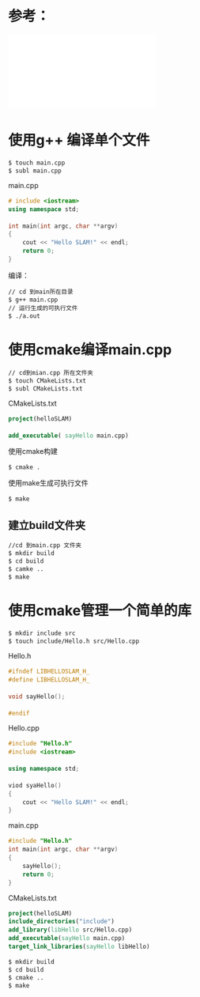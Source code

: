 # 参考：
![Cmake Practice](./res/CMakePractice.pdf)

# 使用g++ 编译单个文件

```
$ touch main.cpp
$ subl main.cpp
```

main.cpp

```cpp
# include <iostream>
using namespace std;

int main(int argc, char **argv)
{
    cout << "Hello SLAM!" << endl;
    return 0;
}
```

编译：

```shell
// cd 到main所在目录
$ g++ main.cpp
// 运行生成的可执行文件
$ ./a.out
```

# 使用cmake编译main.cpp

```shell
// cd到mian.cpp 所在文件夹
$ touch CMakeLists.txt
$ subl CMakeLists.txt
```

CMakeLists.txt

```cmake
project(helloSLAM)

add_executable( sayHello main.cpp)
```

使用cmake构建

```shell
$ cmake .
```

使用make生成可执行文件

```
$ make
```

## 建立build文件夹

```shell
//cd 到main.cpp 文件夹
$ mkdir build
$ cd build
$ camke ..
$ make
```

# 使用cmake管理一个简单的库

```shell
$ mkdir include src
$ touch include/Hello.h src/Hello.cpp
```

Hello.h

```cpp
#ifndef LIBHELLOSLAM_H_
#define LIBHELLOSLAM_H_

void sayHello();

#endif
```

Hello.cpp

```cpp
#include "Hello.h"
#include <iostream>

using namespace std;

viod syaHello()
{
    cout << "Hello SLAM!" << endl;
}
```

main.cpp

```cpp
#include "Hello.h"
int main(int argc, char **argv)
{
    sayHello();
    return 0;
}
```

CMakeLists.txt

```cmake
project(helloSLAM)
include_directories("include")
add_library(libHello src/Hello.cpp)
add_executable(sayHello main.cpp)
target_link_libraries(sayHello libHello)
```

```shell
$ mkdir build
$ cd build
$ cmake ..
$ make
```
